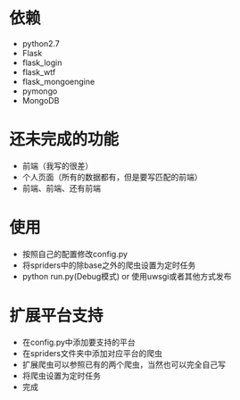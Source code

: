# 依赖
- python2.7
- Flask
- flask_login
- flask_wtf
- flask_mongoengine
- pymongo
- MongoDB

# 还未完成的功能
- 前端（我写的很差）
- 个人页面（所有的数据都有，但是要写匹配的前端）
- 前端、前端、还有前端

# 使用
- 按照自己的配置修改config.py
- 将spriders中的除base之外的爬虫设置为定时任务
- python run.py(Debug模式) or 使用uwsgi或者其他方式发布

# 扩展平台支持
- 在config.py中添加要支持的平台
- 在spriders文件夹中添加对应平台的爬虫
- 扩展爬虫可以参照已有的两个爬虫，当然也可以完全自己写
- 将爬虫设置为定时任务
- 完成
